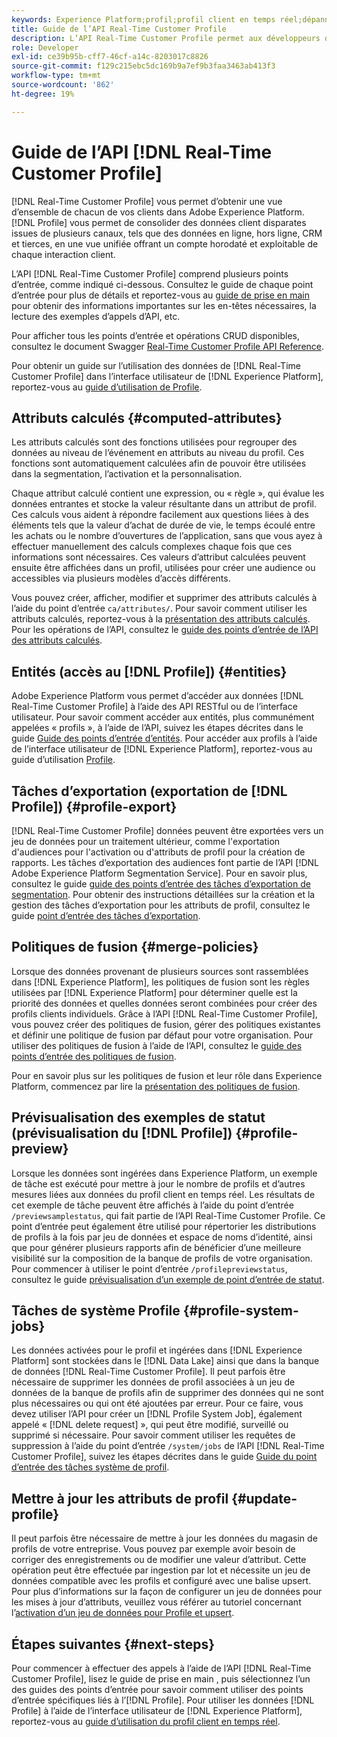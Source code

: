 ```yaml
---
keywords: Experience Platform;profil;profil client en temps réel;dépannage;API;profil unifié;Profil unifié;unifié;Profil;rtcp;activer le profil;Activer le profil
title: Guide de l’API Real-Time Customer Profile
description: L’API Real-Time Customer Profile permet aux développeurs d’explorer et d’utiliser les données de profil, notamment d’afficher les profils, de créer et de mettre à jour des politiques de fusion, d’exporter ou des exemples de données de profil et de supprimer les données de profil qui ne sont plus nécessaires ou qui ont été ajoutées par erreur. Suivez ce guide pour savoir comment effectuer des opérations clés à l’aide de l’API.
role: Developer
exl-id: ce39b95b-cff7-46cf-a14c-8203017c8826
source-git-commit: f129c215ebc5dc169b9a7ef9b3faa3463ab413f3
workflow-type: tm+mt
source-wordcount: '862'
ht-degree: 19%

---
```


# Guide de l’API [!DNL Real-Time Customer Profile]

[!DNL Real-Time Customer Profile] vous permet d’obtenir une vue d’ensemble de chacun de vos clients dans Adobe Experience Platform. [!DNL Profile] vous permet de consolider des données client disparates issues de plusieurs canaux, tels que des données en ligne, hors ligne, CRM et tierces, en une vue unifiée offrant un compte horodaté et exploitable de chaque interaction client.

L’API [!DNL Real-Time Customer Profile] comprend plusieurs points d’entrée, comme indiqué ci-dessous. Consultez le guide de chaque point d’entrée pour plus de détails et reportez-vous au [guide de prise en main](getting-started.md) pour obtenir des informations importantes sur les en-têtes nécessaires, la lecture des exemples d’appels d’API, etc.

Pour afficher tous les points d’entrée et opérations CRUD disponibles, consultez le document Swagger [Real-Time Customer Profile API Reference](https://www.adobe.com/go/profile-apis-en).

Pour obtenir un guide sur l’utilisation des données de [!DNL Real-Time Customer Profile] dans l’interface utilisateur de [!DNL Experience Platform], reportez-vous au [guide d’utilisation de Profile](../ui/user-guide.md).

## Attributs calculés {#computed-attributes}

Les attributs calculés sont des fonctions utilisées pour regrouper des données au niveau de l’événement en attributs au niveau du profil. Ces fonctions sont automatiquement calculées afin de pouvoir être utilisées dans la segmentation, l’activation et la personnalisation.

Chaque attribut calculé contient une expression, ou « règle », qui évalue les données entrantes et stocke la valeur résultante dans un attribut de profil. Ces calculs vous aident à répondre facilement aux questions liées à des éléments tels que la valeur d’achat de durée de vie, le temps écoulé entre les achats ou le nombre d’ouvertures de l’application, sans que vous ayez à effectuer manuellement des calculs complexes chaque fois que ces informations sont nécessaires. Ces valeurs d’attribut calculées peuvent ensuite être affichées dans un profil, utilisées pour créer une audience ou accessibles via plusieurs modèles d’accès différents.

Vous pouvez créer, afficher, modifier et supprimer des attributs calculés à l’aide du point d’entrée `ca/attributes/`. Pour savoir comment utiliser les attributs calculés, reportez-vous à la [présentation des attributs calculés](../computed-attributes/overview.md). Pour les opérations de l’API, consultez le [guide des points d’entrée de l’API des attributs calculés](../computed-attributes/api.md).

## Entités (accès au [!DNL Profile]) {#entities}

Adobe Experience Platform vous permet d’accéder aux données [!DNL Real-Time Customer Profile] à l’aide des API RESTful ou de l’interface utilisateur. Pour savoir comment accéder aux entités, plus communément appelées « profils », à l’aide de l’API, suivez les étapes décrites dans le guide [Guide des points d’entrée d’entités](entities.md). Pour accéder aux profils à l’aide de l’interface utilisateur de [!DNL Experience Platform], reportez-vous au guide d’utilisation [Profile](../ui/user-guide.md).

## Tâches d’exportation (exportation de [!DNL Profile]) {#profile-export}

[!DNL Real-Time Customer Profile] données peuvent être exportées vers un jeu de données pour un traitement ultérieur, comme l&#39;exportation d&#39;audiences pour l&#39;activation ou d&#39;attributs de profil pour la création de rapports. Les tâches d’exportation des audiences font partie de l’API [!DNL Adobe Experience Platform Segmentation Service]. Pour en savoir plus, consultez le guide [guide des points d’entrée des tâches d’exportation de segmentation](../../profile/api/export-jobs.md). Pour obtenir des instructions détaillées sur la création et la gestion des tâches d’exportation pour les attributs de profil, consultez le guide [point d’entrée des tâches d’exportation](export-jobs.md).

## Politiques de fusion {#merge-policies}

Lorsque des données provenant de plusieurs sources sont rassemblées dans [!DNL Experience Platform], les politiques de fusion sont les règles utilisées par [!DNL Experience Platform] pour déterminer quelle est la priorité des données et quelles données seront combinées pour créer des profils clients individuels. Grâce à l’API [!DNL Real-Time Customer Profile], vous pouvez créer des politiques de fusion, gérer des politiques existantes et définir une politique de fusion par défaut pour votre organisation. Pour utiliser des politiques de fusion à l’aide de l’API, consultez le [guide des points d’entrée des politiques de fusion](merge-policies.md).

Pour en savoir plus sur les politiques de fusion et leur rôle dans Experience Platform, commencez par lire la [présentation des politiques de fusion](../merge-policies/overview.md).

## Prévisualisation des exemples de statut (prévisualisation du [!DNL Profile]) {#profile-preview}

Lorsque les données sont ingérées dans Experience Platform, un exemple de tâche est exécuté pour mettre à jour le nombre de profils et d’autres mesures liées aux données du profil client en temps réel. Les résultats de cet exemple de tâche peuvent être affichés à l’aide du point d’entrée `/previewsamplestatus`, qui fait partie de l’API Real-Time Customer Profile. Ce point d’entrée peut également être utilisé pour répertorier les distributions de profils à la fois par jeu de données et espace de noms d’identité, ainsi que pour générer plusieurs rapports afin de bénéficier d’une meilleure visibilité sur la composition de la banque de profils de votre organisation.  Pour commencer à utiliser le point d’entrée `/profilepreviewstatus`, consultez le guide [prévisualisation d’un exemple de point d’entrée de statut](preview-sample-status.md).

## Tâches de système Profile {#profile-system-jobs}

Les données activées pour le profil et ingérées dans [!DNL Experience Platform] sont stockées dans le [!DNL Data Lake] ainsi que dans la banque de données [!DNL Real-Time Customer Profile]. Il peut parfois être nécessaire de supprimer les données de profil associées à un jeu de données de la banque de profils afin de supprimer des données qui ne sont plus nécessaires ou qui ont été ajoutées par erreur. Pour ce faire, vous devez utiliser l’API pour créer un [!DNL Profile System Job], également appelé « [!DNL delete request] », qui peut être modifié, surveillé ou supprimé si nécessaire. Pour savoir comment utiliser les requêtes de suppression à l’aide du point d’entrée `/system/jobs` de l’API [!DNL Real-Time Customer Profile], suivez les étapes décrites dans le guide [Guide du point d’entrée des tâches système de profil](profile-system-jobs.md).

## Mettre à jour les attributs de profil {#update-profile}

Il peut parfois être nécessaire de mettre à jour les données du magasin de profils de votre entreprise. Vous pouvez par exemple avoir besoin de corriger des enregistrements ou de modifier une valeur d’attribut. Cette opération peut être effectuée par ingestion par lot et nécessite un jeu de données compatible avec les profils et configuré avec une balise upsert. Pour plus d’informations sur la façon de configurer un jeu de données pour les mises à jour d’attributs, veuillez vous référer au tutoriel concernant l’[activation d’un jeu de données pour Profile et upsert](../../catalog/datasets/enable-upsert.md).

## Étapes suivantes {#next-steps}

Pour commencer à effectuer des appels à l’aide de l’API [!DNL Real-Time Customer Profile], lisez le guide de prise en main [ ](getting-started.md), puis sélectionnez l’un des guides des points d’entrée pour savoir comment utiliser des points d’entrée spécifiques liés à l’[!DNL Profile]. Pour utiliser les données [!DNL Profile] à l’aide de l’interface utilisateur de [!DNL Experience Platform], reportez-vous au [guide d’utilisation du profil client en temps réel](../ui/user-guide.md).
